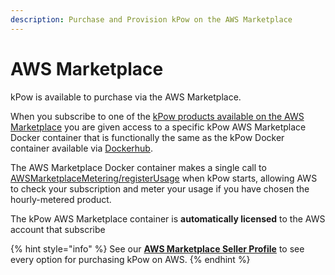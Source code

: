 ```yaml
---
description: Purchase and Provision kPow on the AWS Marketplace
---
```


# AWS Marketplace

kPow is available to purchase via the AWS Marketplace.

When you subscribe to one of the [kPow products available on the AWS Marketplace](https://aws.amazon.com/marketplace/seller-profile?id=ab356f1d-3394-4523-b5d4-b339e3cca9e0) you are given access to a specific kPow AWS Marketplace Docker container that is functionally the same as the kPow Docker container available via [Dockerhub](https://hub.docker.com/r/operatr/kpow).

The AWS Marketplace Docker container makes a single call to [AWSMarketplaceMetering/registerUsage](https://docs.aws.amazon.com/marketplacemetering/latest/APIReference/API_RegisterUsage.html) when kPow starts, allowing AWS to check your subscription and meter your usage if you have chosen the hourly-metered product.

The kPow AWS Marketplace container is **automatically licensed** to the AWS account that subscribe

{% hint style="info" %}
See our [**AWS Marketplace Seller Profile**](https://aws.amazon.com/marketplace/seller-profile?id=ab356f1d-3394-4523-b5d4-b339e3cca9e0) to see every option for purchasing kPow on AWS.
{% endhint %}

